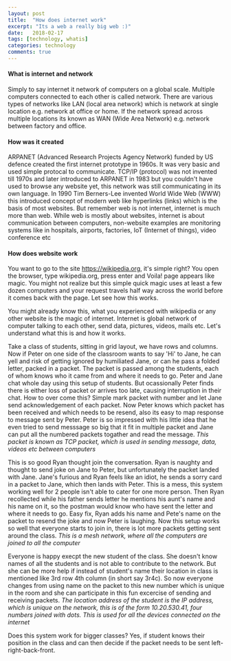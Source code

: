 ```yaml
---
layout: post
title:  "How does internet work"
excerpt: "Its a web a really big web :)"
date:   2018-02-17
tags: [technology, whatis]
categories: technology
comments: true
---
```

#### What is internet and network
Simply to say internet it network of computers on a global scale. Multiple computers connected to each other is called network. There are various types of networks like LAN (local area network) which is network at single location e.g. network at office or home. If the network spread across multiple locations its known as WAN (Wide Area Network) e.g. network between factory and office.

#### How was it created
ARPANET (Advanced Research Projects Agency Network) funded by US defence created the first internet prototype in 1960s. It was very basic and used simple protocal to communicate. TCP/IP (protocol) was not invented till 1970s and later introduced to ARPANET in 1983 but you couldn't have used to browse any website yet, this network was still communicating in its own language. In 1990 Tim Berners-Lee invented World Wide Web (WWW) this introduced concept of modern web like hyperlinks (links) which is the basis of most websites. But remember web is not internet, internet is much more than web. While web is mostly about websites, internet is about communication between computers, non-website examples are monitoring systems like in hospitals, airports, factories, IoT (Internet of things), video conference etc

#### How does website work
You want to go to the site https://wikipedia.org, it's simple right? You open the browser, type wikipedia.org, press enter and Voila! page appears like magic. You might not realize but this simple quick magic uses at least a few dozen computers and your request travels half way across the world before it comes back with the page. Let see how this works.

You might already know this, what you experienced with wikipedia or any other website is the magic of internet. Internet is global network of computer talking to each other, send data, pictures, videos, mails etc. Let's understand what this is and how it works.

Take a class of students, sitting in grid layout, we have rows and columns. Now if Peter on one side of the classroom wants to say 'Hi' to Jane, he can yell and risk of getting ignored by humiliated Jane, or can he pass a folded letter, packed in a packet. The packet is passed among the students, each of whom knows who it came from and where it needs to go. Peter and Jane chat whole day using this setup of students. But ocassionally Peter finds there is either loss of packet or arrives too late, causing interruption in their chat. How to over come this? Simple mark packet with number and let Jane send acknowledgement of each packet. Now Peter knows which packet has been received and which needs to be resend, also its easy to map response to message sent by Peter. Peter is so impressed with his little idea that he even tried to send messsage so big that it fit in multiple packet and Jane can put all the numbered packets togather and read the message. *This packet is known as TCP packet, which is used in sending message, data, videos etc between computers*

This is so good Ryan thought join the conversation. Ryan is naughty and thought to send joke on Jane to Peter, but unfortunately the packet landed with Jane. Jane's furious and Ryan feels like an idiot, he sends a sorry card in a packet to Jane, which then lands with Peter. This is a mess, this system working well for 2 people isn't able to cater for one more person. Then Ryan recollected while his father sends letter he mentions his aunt's name and his name on it, so the postman would know who have sent the letter and where it needs to go. Easy fix, Ryan adds his name and Pete's name on the packet to resend the joke and now Peter is laughing. Now this setup works so well that everyone starts to join in, there is lot more packets getting sent around the class. *This is a mesh network, where all the computers are joined to all the computer*

Everyone is happy execpt the new student of the class. She doesn't know names of all the students and is not able to contribute to the network. But she can be more help if instead of student's name their location in class is mentioned like 3rd row 4th column (in short say 3r4c). So now everyone changes from using name on the packet to this new number which is unique in the room and she can participate in this fun excercise of sending and receiving packets. *The location address of the student is the IP address, which is unique on the network, this is of the form 10.20.530.41, four numbers joined with dots. This is used for all the devices connected on the internet*

Does this system work for bigger classes? Yes, if student knows their position in the class and can then decide if the packet needs to be sent left-right-back-front.
